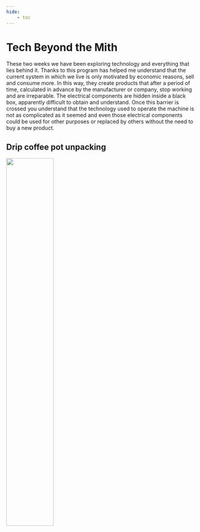 ```yaml
---
hide:
    - toc
---
```


# Tech Beyond the Mith 

These two weeks we have been exploring technology and everything that lies behind it. Thanks to this program has helped me understand that the current system in which we live is only motivated by economic reasons, sell and consume more. In this way, they create products that after a period of time, calculated in advance by the manufacturer or company, stop working and are irreparable. The electrical components are hidden inside a black box, apparently difficult to obtain and understand. Once this barrier is crossed you understand that the technology used to operate the machine is not as complicated as it seemed and even those electrical components could be used for other purposes or replaced by others without the need to buy a new product.

## Drip coffee pot unpacking
<img src="https://junebascaran.github.io/MDEF/images/Tech%20Beyond%20the%20Mith/drip%20coffe%20maker%202.jpg" width=50% height=50%> 
